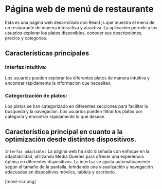 # Página web de menú de restaurante

Esta es una página web desarrollada con React.js que muestra el menú de un restaurante de manera interactiva y atractiva. La aplicación permite a los usuarios explorar los platos disponibles, conocer sus descripciones, precios y categorías.

## Características principales 
### Interfaz intuitiva: 
Los usuarios pueden explorar los diferentes platos de manera intuitiva y encontrar rápidamente la información que necesitan.

### Categorización de platos:
 Los platos se han categorizado en diferentes secciones para facilitar la búsqueda y la navegación. Los usuarios pueden filtrar los platos por categoría y encontrar rápidamente lo que desean.

## Característica principal en cuanto a la optimización desde distintos dispositivos.

`Interfaz adaptable:` La página web ha sido diseñada con enfoque en la adaptabilidad, utilizando Media Queries para ofrecer una experiencia óptima en diferentes dispositivos. La interfaz se ajusta automáticamente según el tamaño de la pantalla, brindando una visualización y navegación adecuadas en dispositivos móviles, tablets y escritorio.

[movil-scr.png]
